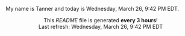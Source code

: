 My name is Tanner and today is Wednesday, March 26, 9:42 PM EDT.

<p align="center">This <i>README</i> file is generated <b>every 3 hours</b>!</br>Last refresh: Wednesday, March 26, 9:42 PM EDT<br /></p>
